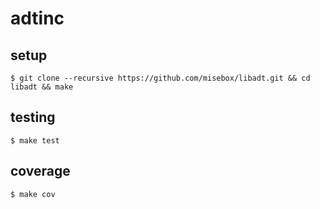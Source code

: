 # adtinc

## setup

```
$ git clone --recursive https://github.com/misebox/libadt.git && cd libadt && make
```

## testing

```
$ make test
```

## coverage

```
$ make cov
```

